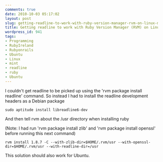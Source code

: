 ```yaml
---
comments: true
date: 2010-10-03 05:17:02
layout: post
slug: getting-readline-to-work-with-ruby-version-manager-rvm-on-linux-mint-kde
title: Getting readline to work with Ruby Version Manager (RVM) on Linux Mint KDE
wordpress_id: 941
tags:
- Programming
- RubyIreland
- Rubyonrails
- Ubuntu
- Linux
- mint
- readline
- ruby
- Ubuntu
---
```


I couldn't get readline to be picked up using the 'rvm package install readline' command. So instead I had to install the readline development headers as a Debian package

`sudo aptitude install libreadline6-dev`

And then tell rvm about the /usr directory when installing ruby

(Note: I had run 'rvm package install zlib' and 'rvm package install openssl' before running this next command)

`rvm install 1.8.7 -C --with-zlib-dir=$HOME/.rvm/usr --with-openssl-dir=$HOME/.rvm/usr --with-readline-dir=/usr`

This solution should also work for Ubuntu.
